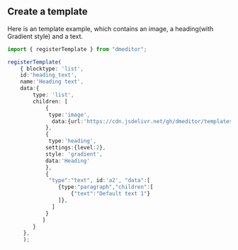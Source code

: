 ## Create a template

Here is an template example, which contains an image, a heading(with Gradient style) and a text.

```typescript
import { registerTemplate } from "dmeditor";

registerTemplate(
    { blocktype: 'list', 
    id:'heading_text', 
    name:'Heading text',  
    data:{
        type: 'list',
        children: [
            {
             type:'image', 
              data:{url:'https://cdn.jsdelivr.net/gh/dmeditor/templates@main/forsythia_1280.jpg'}
            },
            {
             type:'heading', 
            settings:{level:2},
            style: 'gradient',
            data:'Heading'
            },
            {
             "type":"text", id:'a2', "data":[
                {type:"paragraph","children":[
                    {"text":"Default text 1"}
                ]},           
              ]
            }
           ]          
        }
     },
     );
     
```
